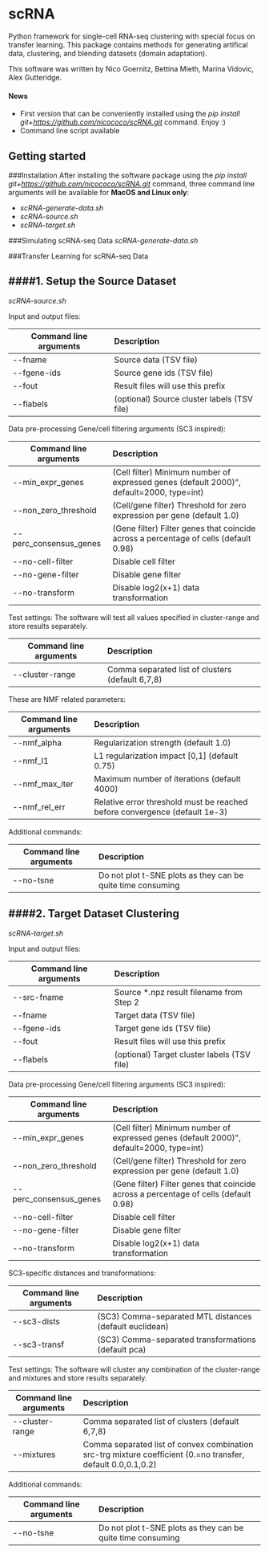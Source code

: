 scRNA
=====
Python framework for single-cell RNA-seq clustering with special 
focus on transfer learning. This package contains methods for 
generating artifical data, clustering, and blending datasets (domain adaptation).

This software was written by Nico Goernitz, Bettina Mieth, Marina Vidovic, Alex Gutteridge. 

#### News
- First version that can be conveniently installed using the _pip install git+https://github.com/nicococo/scRNA.git_ 
command. Enjoy :)
- Command line script available


Getting started
---------------

###Installation
After installing the software package using the _pip install git+https://github.com/nicococo/scRNA.git_
command, three command line arguments will be available for **MacOS and Linux only**: 

* _scRNA-generate-data.sh_
* _scRNA-source.sh_ 
* _scRNA-target.sh_ 


###Simulating scRNA-seq Data 
_scRNA-generate-data.sh_


###Transfer Learning for scRNA-seq Data

####1. Setup the Source Dataset
-----------------
_scRNA-source.sh_ 

Input and output files:
 
|Command line arguments|Description                            |
|----------------------|:--------------------------------------|
|--fname      | Source data (TSV file)                         |
|--fgene-ids  | Source gene ids (TSV file)                     |
|--fout       | Result files will use this prefix              |
|--flabels    | (optional) Source cluster labels (TSV file)    |

Data pre-processing Gene/cell filtering arguments (SC3 inspired):

|Command line arguments|Description                            |
|----------------------|:--------------------------------------|
|--min_expr_genes      | (Cell filter) Minimum number of expressed genes (default 2000)", default=2000, type=int) |
|--non_zero_threshold  | (Cell/gene filter) Threshold for zero expression per gene (default 1.0)|
|--perc_consensus_genes| (Gene filter) Filter genes that coincide across a percentage of cells (default 0.98) |
|--no-cell-filter      | Disable cell filter |
|--no-gene-filter      | Disable gene filter |
|--no-transform        | Disable log2(x+1) data transformation |

Test settings: The software will test all values specified in cluster-range
and store results separately.

|Command line arguments|Description                            |
|----------------------|:--------------------------------------|
|--cluster-range | Comma separated list of clusters (default 6,7,8) |

These are NMF related parameters:

|Command line arguments|Description                            |
|----------------------|:--------------------------------------|
|--nmf_alpha    | Regularization strength (default 1.0)|
|--nmf_l1       | L1 regularization impact [0,1] (default 0.75)|
|--nmf_max_iter | Maximum number of iterations (default 4000)|
|--nmf_rel_err  | Relative error threshold must be reached before convergence (default 1e-3)|

Additional commands:

|Command line arguments|Description                            |
|----------------------|:--------------------------------------|
|--no-tsne  | Do not plot t-SNE plots as they can be quite time consuming |


####2. Target Dataset Clustering 
-----------------
_scRNA-target.sh_ 

Input and output files: 

|Command line arguments|Description                            |
|----------------------|:--------------------------------------|
|--src-fname  | Source *.npz result filename from Step 2       | 
|--fname      | Target data (TSV file)                         |
|--fgene-ids  | Target gene ids (TSV file)                     |
|--fout       | Result files will use this prefix              |
|--flabels    | (optional) Target cluster labels (TSV file)    |

Data pre-processing Gene/cell filtering arguments (SC3 inspired):

|Command line arguments|Description                            |
|----------------------|:--------------------------------------|
|--min_expr_genes      | (Cell filter) Minimum number of expressed genes (default 2000)", default=2000, type=int) |
|--non_zero_threshold  | (Cell/gene filter) Threshold for zero expression per gene (default 1.0)|
|--perc_consensus_genes| (Gene filter) Filter genes that coincide across a percentage of cells (default 0.98) |
|--no-cell-filter      | Disable cell filter |
|--no-gene-filter      | Disable gene filter |
|--no-transform        | Disable log2(x+1) data transformation |

SC3-specific distances and transformations:

|Command line arguments|Description                            |
|----------------------|:--------------------------------------|
|--sc3-dists  |(SC3) Comma-separated MTL distances (default euclidean) |
|--sc3-transf |(SC3) Comma-separated transformations (default pca) |

Test settings: The software will cluster any combination of the cluster-range
and mixtures and store results separately.

|Command line arguments|Description                            |
|----------------------|:--------------------------------------|
|--cluster-range | Comma separated list of clusters (default 6,7,8) |
|--mixtures | Comma separated list of convex combination src-trg mixture coefficient (0.=no transfer, default 0.0,0.1,0.2)| 

Additional commands:

|Command line arguments|Description                            |
|----------------------|:--------------------------------------|
|--no-tsne  | Do not plot t-SNE plots as they can be quite time consuming |



